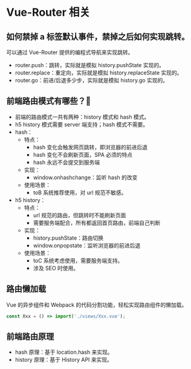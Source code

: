 # Vue-Router 相关
## 如何禁掉 a 标签默认事件，禁掉之后如何实现跳转。
可以通过 Vue-Router 提供的编程式导航来实现跳转。
- router.push：跳转，实际就是模拟 history.pushState 实现的。
- router.replace：重定向，实际就是模拟 history.replaceState 实现的。
- router.go：前进/后退多少步，实际就是模拟 history.go 实现的。

## 前端路由模式有哪些？:star2:
- 前端的路由模式一共有两种：history 模式和 hash 模式。
- h5 history 模式需要 server 端支持；hash 模式不需要。
- hash：
	- 特点：
		- hash 变化会触发网页跳转，即浏览器的前进后退
		- hash 变化不会刷新页面，SPA 必须的特点
		- hash 永远不会提交到服务端
	- 实现：
		- window.onhashchange：监听 hash 的改变
	- 使用场景：
		- toB 系统推荐使用，对 url 规范不敏感。
- h5 history：
	- 特点：
		- url 规范的路由，但跳转时不能刷新页面
		- 需要服务端配合，所有都返回首页路由，前端自己判断
	- 实现：
		- history.pushState：路由切换
		- window.onpopstate：监听浏览器的前进后退
	- 使用场景：
		- toC 系统考虑使用，需要服务端支持。
		- 涉及 SEO 时使用。

## 路由懒加载
Vue 的异步组件和 Webpack 的代码分割功能，轻松实现路由组件的懒加载。
```javascript
const Xxx = () => import('./views/Xxx.vue');
```

## 前端路由原理
- hash 原理：基于 location.hash 来实现。
- history 原理：基于 History API 来实现。
